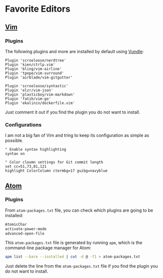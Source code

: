 # Favorite Editors

## [Vim](https://vim.org)

### Plugins

The following plugins and more are installed by default using [Vundle](https://github.com/VundleVim/Vundle.vim):

```viml
Plugin 'scrooloose/nerdtree'
Plugin 'kien/ctrlp.vim'
Plugin 'bling/vim-airline'
Plugin 'tpope/vim-surround'
Plugin 'airblade/vim-gitgutter'

Plugin 'scrooloose/syntastic'
Plugin 'elzr/vim-json'
Plugin 'plasticboy/vim-markdown'
Plugin 'fatih/vim-go'
Plugin 'ekalinin/dockerfile.vim'
```

Just comment it out if you find the plugin you do not want to install.

### Configurations

I am not a big fan of Vim and tring to keep its configuration as simple as possible.

```viml
" Enable syntax highlighting
syntax on

" Color cloumn settings for Git commit length
set cc=51,73,81,121
highlight ColorColumn ctermbg=17 guibg=navyblue
```

## [Atom](https://atom.io)

### Plugins

From `atom-packages.txt` file, you can check which plugins are going to be installed:

```txt
AtomicChar
activate-power-mode
advanced-open-file
```

This `atom-packages.txt` file is generated by running `apm`, which is the command-line package manager for Atom:

```bash
apm list --bare --installed | cut -d @ -f1 > atom-packages.txt
```

 Just delete the line from the `atom-packages.txt` file if you find the plugin you do not want to install.
